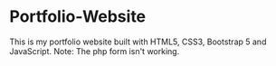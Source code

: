 # Portfolio-Website
This is my portfolio website built with HTML5, CSS3, Bootstrap 5 and JavaScript.
Note: The php form isn't working.

